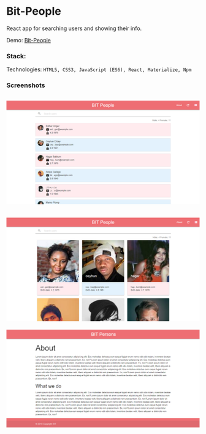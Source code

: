 # Bit-People

React app for searching users and showing their info.

Demo: [Bit-People](https://branqa.github.io/Bit-People/#/)

### Stack:

Technologies: `HTML5, CSS3, JavaScript (ES6), React, Materialize, Npm`

### Screenshots

![alt text](https://github.com/branqa/Bit-People/blob/master/images/screenshot1.png "main page-user list")
------
![alt text](https://github.com/branqa/Bit-People/blob/master/images/screenshot2.png "main page-grid list")
------
![alt text](https://github.com/branqa/Bit-People/blob/master/images/screenshot3.png "about page")

